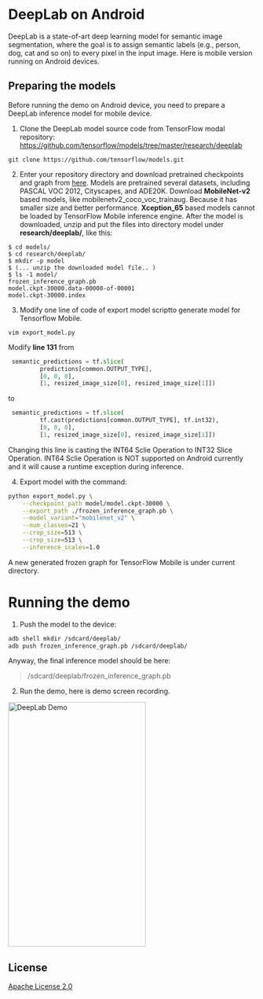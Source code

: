 # DeepLab on Android
DeepLab is a state-of-art deep learning model for semantic image segmentation, where the goal is to assign semantic labels (e.g., person, dog, cat and so on) to every pixel in the input image. Here is mobile version running on Android devices.


## Preparing the models

Before running the demo on Android device, you need to prepare a DeepLab inference model for mobile device.

1. Clone the DeepLab model source code from TensorFlow modal repository:
https://github.com/tensorflow/models/tree/master/research/deeplab
```
git clone https://github.com/tensorflow/models.git
```
2. Enter your repository directory and download pretrained checkpoints and graph from <a href='g3doc/model_zoo.md'>here</a>. Models are pretrained several datasets, including PASCAL VOC 2012,  Cityscapes, and  ADE20K. Download **MobileNet-v2** based models, like mobilenetv2_coco_voc_trainaug. Because it has smaller size and better performance. **Xception_65** based models cannot be loaded by TensorFlow Mobile inference engine. After the model is downloaded, unzip and put the files into directory model under **research/deeplab/**,  like this:
```
$ cd models/
$ cd research/deeplab/
$ mkdir -p model
$ (... unzip the downloaded model file.. )
$ ls -1 model/
frozen_inference_graph.pb
model.ckpt-30000.data-00000-of-00001
model.ckpt-30000.index
```

3. Modify one line of code of export model scriptto generate model for Tensorflow Mobile.
```
vim export_model.py
```
Modify **line 131** from
```python
 semantic_predictions = tf.slice(
         predictions[common.OUTPUT_TYPE],
         [0, 0, 0],
         [1, resized_image_size[0], resized_image_size[1]])
```
to
```python
 semantic_predictions = tf.slice(
         tf.cast(predictions[common.OUTPUT_TYPE], tf.int32),
         [0, 0, 0],
         [1, resized_image_size[0], resized_image_size[1]])
```
Changing this line is casting the INT64 Sclie Operation to INT32 Slice Operation. INT64 Sclie Operation is NOT supported on Android currently and it will cause a runtime exception during inference.
 
4. Export model with the command:
``` bash
python export_model.py \
    --checkpoint_path model/model.ckpt-30000 \
    --export_path ./frozen_inference_graph.pb \
    --model_variant="mobilenet_v2" \
    --num_classes=21 \
    --crop_size=513 \
    --crop_size=513 \
    --inference_scales=1.0
```
A new generated frozen graph for TensorFlow Mobile is under current directory.


# Running the demo

1. Push the model to the device:
```bash
adb shell mkdir /sdcard/deeplab/
adb push frozen_inference_graph.pb /sdcard/deeplab/
```
Anyway, the final inference model should be here:
> /sdcard/deeplab/frozen_inference_graph.pb

2. Run the demo, here is demo screen recording.
<img src=".github/deeplab_demo.gif" width="280" height="498" alt="DeepLab Demo"/>

## License

[Apache License 2.0](LICENSE)